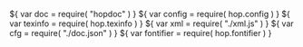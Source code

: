 ${ var doc = require( "hopdoc" ) }
${ var config = require( hop.config ) }
${ var texinfo = require( hop.texinfo ) }
${ var xml = require( "./xml.js" ) }
${ var cfg = require( "./doc.json" ) }
${ var fontifier = require( hop.fontifier ) }


